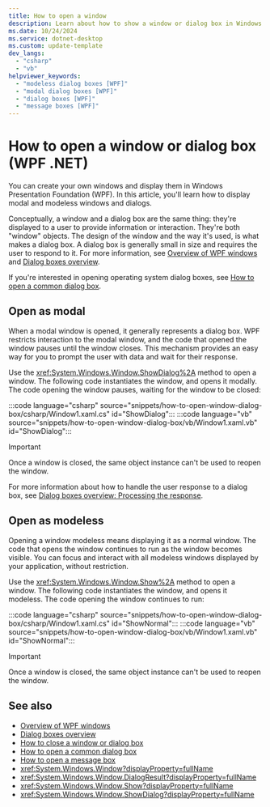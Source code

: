 ```yaml
---
title: How to open a window
description: Learn about how to show a window or dialog box in Windows Foundation Presentation (WPF). Windows can be shown as dialog boxes.
ms.date: 10/24/2024
ms.service: dotnet-desktop
ms.custom: update-template
dev_langs: 
  - "csharp"
  - "vb"
helpviewer_keywords: 
  - "modeless dialog boxes [WPF]"
  - "modal dialog boxes [WPF]"
  - "dialog boxes [WPF]"
  - "message boxes [WPF]"
---
```


# How to open a window or dialog box (WPF .NET)

You can create your own windows and display them in Windows Presentation Foundation (WPF). In this article, you'll learn how to display modal and modeless windows and dialogs.

Conceptually, a window and a dialog box are the same thing: they're displayed to a user to provide information or interaction. They're both "window" objects. The design of the window and the way it's used, is what makes a dialog box. A dialog box is generally small in size and requires the user to respond to it. For more information, see [Overview of WPF windows](index.md) and [Dialog boxes overview](dialog-boxes-overview.md).

If you're interested in opening operating system dialog boxes, see [How to open a common dialog box](how-to-open-common-system-dialog-box.md).

## Open as modal

When a modal window is opened, it generally represents a dialog box. WPF restricts interaction to the modal window, and the code that opened the window pauses until the window closes. This mechanism provides an easy way for you to prompt the user with data and wait for their response.

Use the <xref:System.Windows.Window.ShowDialog%2A> method to open a window. The following code instantiates the window, and opens it modally. The code opening the window pauses, waiting for the window to be closed:

:::code language="csharp" source="snippets/how-to-open-window-dialog-box/csharp/Window1.xaml.cs" id="ShowDialog":::
:::code language="vb" source="snippets/how-to-open-window-dialog-box/vb/Window1.xaml.vb" id="ShowDialog":::

> [!IMPORTANT]
> Once a window is closed, the same object instance can't be used to reopen the window.

For more information about how to handle the user response to a dialog box, see [Dialog boxes overview: Processing the response](dialog-boxes-overview.md#processing-the-response).

## Open as modeless

Opening a window modeless means displaying it as a normal window. The code that opens the window continues to run as the window becomes visible. You can focus and interact with all modeless windows displayed by your application, without restriction.

Use the <xref:System.Windows.Window.Show%2A> method to open a window. The following code instantiates the window, and opens it modeless. The code opening the window continues to run:

:::code language="csharp" source="snippets/how-to-open-window-dialog-box/csharp/Window1.xaml.cs" id="ShowNormal":::
:::code language="vb" source="snippets/how-to-open-window-dialog-box/vb/Window1.xaml.vb" id="ShowNormal":::

> [!IMPORTANT]
> Once a window is closed, the same object instance can't be used to reopen the window.

## See also

- [Overview of WPF windows](index.md)
- [Dialog boxes overview](dialog-boxes-overview.md)
- [How to close a window or dialog box](how-to-close-window-dialog-box.md)
- [How to open a common dialog box](how-to-open-common-system-dialog-box.md)
- [How to open a message box](how-to-open-message-box.md)
- <xref:System.Windows.Window?displayProperty=fullName>
- <xref:System.Windows.Window.DialogResult?displayProperty=fullName>
- <xref:System.Windows.Window.Show?displayProperty=fullName>
- <xref:System.Windows.Window.ShowDialog?displayProperty=fullName>
